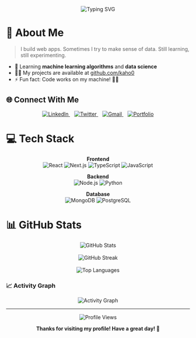 <div align="center">
  <img src="https://readme-typing-svg.herokuapp.com?font=Fira+Code&weight=500&size=40&pause=1000&color=D8A52A&center=true&vCenter=true&random=false&width=600&height=70&lines=Hi%2C+I+am+Kahon!;Full+Stack+Developer;Data+Explorer;Continuous+Learner" alt="Typing SVG" />
</div>

# 💫 About Me
> I build web apps. Sometimes I try to make sense of data. Still learning, still experimenting.

- 🌱 Learning **machine learning algorithms** and **data science**
- 👨‍💻 My projects are available at [github.com/kaho0](https://github.com/kaho0)
- ⚡ Fun fact: Code works on my machine! 🤷‍♂️

## 🌐 Connect With Me

<p align="center">
  <a href="https://www.linkedin.com/in/kahon-binte-zaman-9414432b4/">
    <img src="https://img.shields.io/badge/-LinkedIn-0077B5?style=for-the-badge&logo=linkedin&logoColor=white" alt="LinkedIn"/>
  </a>
  &nbsp;&nbsp;
  <a href="https://x.com/Kahoo_z">
    <img src="https://img.shields.io/badge/-Twitter-1DA1F2?style=for-the-badge&logo=twitter&logoColor=white" alt="Twitter"/>
  </a>
  &nbsp;&nbsp;
  <a href="mailto:kahonbintezaman@gmail.com">
    <img src="https://img.shields.io/badge/-Gmail-D14836?style=for-the-badge&logo=gmail&logoColor=white" alt="Gmail"/>
  </a>
  &nbsp;&nbsp;
  <a href="https://kahonbintezaman.vercel.app/">
    <img src="https://img.shields.io/badge/-Portfolio-000000?style=for-the-badge&logo=vercel&logoColor=white" alt="Portfolio"/>
  </a>
</p>

# 💻 Tech Stack

<p align="center">
  <strong>Frontend</strong><br/>
  <img src="https://img.shields.io/badge/-React-61DAFB?style=for-the-badge&logo=react&logoColor=black" alt="React"/>
  <img src="https://img.shields.io/badge/-Next.js-000000?style=for-the-badge&logo=next.js&logoColor=white" alt="Next.js"/>
  <img src="https://img.shields.io/badge/-TypeScript-3178C6?style=for-the-badge&logo=typescript&logoColor=white" alt="TypeScript"/>
  <img src="https://img.shields.io/badge/-JavaScript-F7DF1E?style=for-the-badge&logo=javascript&logoColor=black" alt="JavaScript"/>
</p>

<p align="center">
  <strong>Backend</strong><br/>
  <img src="https://img.shields.io/badge/-Node.js-339933?style=for-the-badge&logo=node.js&logoColor=white" alt="Node.js"/>
  <img src="https://img.shields.io/badge/-Python-3776AB?style=for-the-badge&logo=python&logoColor=white" alt="Python"/>
</p>

<p align="center">
  <strong>Database</strong><br/>
  <img src="https://img.shields.io/badge/-MongoDB-47A248?style=for-the-badge&logo=mongodb&logoColor=white" alt="MongoDB"/>
  <img src="https://img.shields.io/badge/-PostgreSQL-4169E1?style=for-the-badge&logo=postgresql&logoColor=white" alt="PostgreSQL"/>
</p>

# 📊 GitHub Stats

<div align="center">
  <img src="https://github-readme-stats.vercel.app/api?username=kaho0&theme=gruvbox&hide_border=true&include_all_commits=false&count_private=false&bg_color=00000000" alt="GitHub Stats" />
  <br><br>
  <img src="https://github-readme-streak-stats.herokuapp.com/?user=kaho0&theme=gruvbox&hide_border=true&background=00000000" alt="GitHub Streak" />
  <br><br>
  <img src="https://github-readme-stats.vercel.app/api/top-langs/?username=kaho0&theme=gruvbox&hide_border=true&include_all_commits=false&count_private=false&layout=compact&bg_color=00000000" alt="Top Languages" />
</div>

### 📈 Activity Graph
<div align="center">
  <img src="https://github-readme-activity-graph.vercel.app/graph?username=kaho0&theme=gruvbox&hide_border=true&bg_color=00000000" alt="Activity Graph" />
</div>

---

<div align="center">
  <img src="https://komarev.com/ghpvc/?username=kaho0&style=for-the-badge&color=D8A52A" alt="Profile Views" />
</div>

<div align="center">
  
  **Thanks for visiting my profile! Have a great day! 👋**
  
</div>
